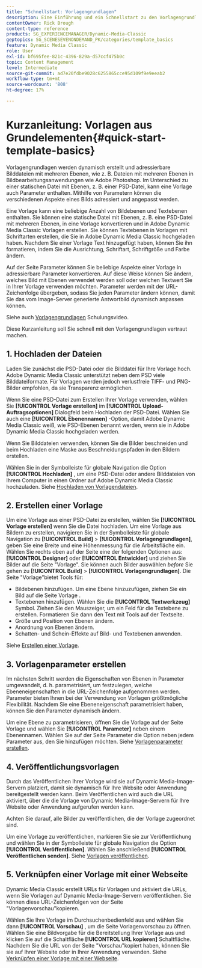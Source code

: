 ```yaml
---
title: "Schnellstart: Vorlagengrundlagen"
description: Eine Einführung und ein Schnellstart zu den Vorlagengrundlagen , mit denen Sie schnell in Adobe Dynamic Media Classic arbeiten können.
contentOwner: Rick Brough
content-type: reference
products: SG_EXPERIENCEMANAGER/Dynamic-Media-Classic
geptopics: SG_SCENESEVENONDEMAND_PK/categories/template_basics
feature: Dynamic Media Classic
role: User
exl-id: bf695fee-821c-4396-829a-d57ccf475b0c
topic: Content Management
level: Intermediate
source-git-commit: ad7e20fdbe9028c6255865cce95d109f9e9eeab2
workflow-type: tm+mt
source-wordcount: '808'
ht-degree: 17%

---
```


# Kurzanleitung: Vorlagen aus Grundelementen{#quick-start-template-basics}

Vorlagengrundlagen werden dynamisch erstellt und adressierbare Bilddateien mit mehreren Ebenen, wie z. B. Dateien mit mehreren Ebenen in Bildbearbeitungsanwendungen wie Adobe Photoshop. Im Unterschied zu einer statischen Datei mit Ebenen, z. B. einer PSD-Datei, kann eine Vorlage auch Parameter enthalten. Mithilfe von Parametern können die verschiedenen Aspekte eines Bilds adressiert und angepasst werden.

Eine Vorlage kann eine beliebige Anzahl von Bildebenen und Textebenen enthalten. Sie können eine statische Datei mit Ebenen, z. B. eine PSD-Datei mit mehreren Ebenen, in eine Vorlage konvertieren und in Adobe Dynamic Media Classic Vorlagen erstellen. Sie können Textebenen in Vorlagen mit Schriftarten erstellen, die Sie in Adobe Dynamic Media Classic hochgeladen haben. Nachdem Sie einer Vorlage Text hinzugefügt haben, können Sie ihn formatieren, indem Sie die Ausrichtung, Schriftart, Schriftgröße und Farbe ändern.

Auf der Seite Parameter können Sie beliebige Aspekte einer Vorlage in adressierbare Parameter konvertieren. Auf diese Weise können Sie ändern, welches Bild mit Ebenen verwendet werden soll oder welchen Textwert Sie in Ihrer Vorlage verwenden möchten. Parameter werden mit der URL-Zeichenfolge übergeben, sodass Sie jeden Parameter ändern können, damit Sie das vom Image-Server generierte Antwortbild dynamisch anpassen können.

Siehe auch [Vorlagengrundlagen](https://s7d5.scene7.com/s7viewers/html5/VideoViewer.html?videoserverurl=https://s7d5.scene7.com/is/content/&amp;emailurl=https://s7d5.scene7.com/s7/emailFriend&amp;serverUrl=https://s7d5.scene7.com/is/image/&amp;config=Scene7SharedAssets/Universal_HTML5_Video&amp;contenturl=https://s7d5.scene7.com/skins/&amp;asset=S7tutorials/553_Template%20Basics_converted%20renamed_Dynamic%20Banners-AVS) Schulungsvideo.

Diese Kurzanleitung soll Sie schnell mit den Vorlagengrundlagen vertraut machen.

## 1. Hochladen der Dateien

Laden Sie zunächst die PSD-Datei oder die Bilddatei für Ihre Vorlage hoch. Adobe Dynamic Media Classic unterstützt neben dem PSD viele Bilddateiformate. Für Vorlagen werden jedoch verlustfreie TIFF- und PNG-Bilder empfohlen, da sie Transparenz ermöglichen.

Wenn Sie eine PSD-Datei zum Erstellen Ihrer Vorlage verwenden, wählen Sie **[!UICONTROL Vorlage erstellen]** im **[!UICONTROL Upload-Auftragsoptionen]** Dialogfeld beim Hochladen der PSD-Datei. Wählen Sie auch eine **[!UICONTROL Ebenennamen]** -Option, damit Adobe Dynamic Media Classic weiß, wie PSD-Ebenen benannt werden, wenn sie in Adobe Dynamic Media Classic hochgeladen werden.

Wenn Sie Bilddateien verwenden, können Sie die Bilder beschneiden und beim Hochladen eine Maske aus Beschneidungspfaden in den Bildern erstellen.

Wählen Sie in der Symbolleiste für globale Navigation die Option **[!UICONTROL Hochladen]** , um eine PSD-Datei oder andere Bilddateien von Ihrem Computer in einen Ordner auf Adobe Dynamic Media Classic hochzuladen. Siehe [Hochladen von Vorlagendateien](uploading-template-files.md#uploading_template_files).

## 2. Erstellen einer Vorlage

Um eine Vorlage aus einer PSD-Datei zu erstellen, wählen Sie **[!UICONTROL Vorlage erstellen]** wenn Sie die Datei hochladen. Um eine Vorlage aus Bildern zu erstellen, navigieren Sie in der Symbolleiste für globale Navigation zu **[!UICONTROL Build]** > **[!UICONTROL Vorlagengrundlagen]**, geben Sie eine Breite und eine Höhenmessung für die Arbeitsfläche ein. Wählen Sie rechts oben auf der Seite eine der folgenden Optionen aus: **[!UICONTROL Designer]** oder **[!UICONTROL Entwickler]** und ziehen Sie Bilder auf die Seite &quot;Vorlage&quot;. Sie können auch Bilder auswählen *before* Sie gehen zu **[!UICONTROL Build]** > **[!UICONTROL Vorlagengrundlagen]**. Die Seite &quot;Vorlage&quot;bietet Tools für:

* Bildebenen hinzufügen. Um eine Ebene hinzuzufügen, ziehen Sie ein Bild auf die Seite Vorlage .
* Textebenen hinzufügen. Wählen Sie die **[!UICONTROL Textwerkzeug]** Symbol. Ziehen Sie den Mauszeiger, um ein Feld für die Textebene zu erstellen. Formatieren Sie dann den Text mit Tools auf der Textseite.
* Größe und Position von Ebenen ändern.
* Anordnung von Ebenen ändern.
* Schatten- und Schein-Effekte auf Bild- und Textebenen anwenden. 

Siehe [Erstellen einer Vorlage](creating-template.md#creating_a_template).

## 3. Vorlagenparameter erstellen

Im nächsten Schritt werden die Eigenschaften von Ebenen in Parameter umgewandelt, d. h. parametrisiert, um festzulegen, welche Ebeneneigenschaften in die URL-Zeichenfolge aufgenommen werden. Parameter bieten Ihnen bei der Verwendung von Vorlagen größtmögliche Flexibilität. Nachdem Sie eine Ebeneneigenschaft parametrisiert haben, können Sie den Parameter dynamisch ändern.

Um eine Ebene zu parametrisieren, öffnen Sie die Vorlage auf der Seite Vorlage und wählen Sie **[!UICONTROL Parameter]** neben einem Ebenennamen. Wählen Sie auf der Seite Parameter die Option neben jedem Parameter aus, den Sie hinzufügen möchten. Siehe [Vorlagenparameter erstellen](creating-template-parameters.md#creating_template_parameters).

## 4. Veröffentlichungsvorlagen

Durch das Veröffentlichen Ihrer Vorlage wird sie auf Dynamic Media-Image-Servern platziert, damit sie dynamisch für Ihre Website oder Anwendung bereitgestellt werden kann. Beim Veröffentlichen wird auch die URL aktiviert, über die die Vorlage von Dynamic Media-Image-Servern für Ihre Website oder Anwendung aufgerufen werden kann.

Achten Sie darauf, alle Bilder zu veröffentlichen, die der Vorlage zugeordnet sind.

Um eine Vorlage zu veröffentlichen, markieren Sie sie zur Veröffentlichung und wählen Sie in der Symbolleiste für globale Navigation die Option **[!UICONTROL Veröffentlichen]**. Wählen Sie anschließend **[!UICONTROL Veröffentlichen senden]**. Siehe [Vorlagen veröffentlichen](publishing-templates.md#publishing_templates).

## 5. Verknüpfen einer Vorlage mit einer Webseite

Dynamic Media Classic erstellt URLs für Vorlagen und aktiviert die URLs, wenn Sie Vorlagen auf Dynamic Media-Image-Servern veröffentlichen. Sie können diese URL-Zeichenfolgen von der Seite &quot;Vorlagenvorschau&quot;kopieren.

Wählen Sie Ihre Vorlage im Durchsuchenbedienfeld aus und wählen Sie dann **[!UICONTROL Vorschau]** , um die Seite Vorlagenvorschau zu öffnen. Wählen Sie eine Bildvorgabe für die Bereitstellung Ihrer Vorlage aus und klicken Sie auf die Schaltfläche **[!UICONTROL URL kopieren]** Schaltfläche. Nachdem Sie die URL von der Seite &quot;Vorschau&quot;kopiert haben, können Sie sie auf Ihrer Website oder in Ihrer Anwendung verwenden. Siehe [Verknüpfen einer Vorlage mit einer Webseite](linking-template-web-page.md#linking_a_template_to_a_web_page).
